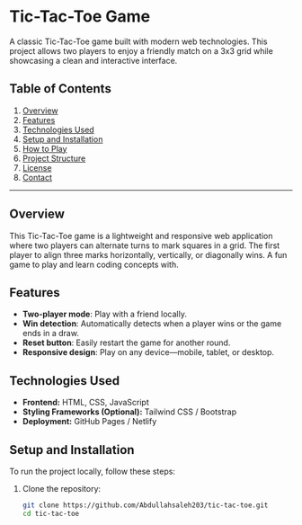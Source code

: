 # Tic-Tac-Toe Game

A classic Tic-Tac-Toe game built with modern web technologies. This project allows two players to enjoy a friendly match on a 3x3 grid while showcasing a clean and interactive interface.

## Table of Contents

1. [Overview](#overview)
2. [Features](#features)
3. [Technologies Used](#technologies-used)
4. [Setup and Installation](#setup-and-installation)
5. [How to Play](#how-to-play)
6. [Project Structure](#project-structure)
7. [License](#license)
8. [Contact](#contact)

---

## Overview

This Tic-Tac-Toe game is a lightweight and responsive web application where two players can alternate turns to mark squares in a grid. The first player to align three marks horizontally, vertically, or diagonally wins. A fun game to play and learn coding concepts with.

## Features

- **Two-player mode**: Play with a friend locally.
- **Win detection**: Automatically detects when a player wins or the game ends in a draw.
- **Reset button**: Easily restart the game for another round.
- **Responsive design**: Play on any device—mobile, tablet, or desktop.

## Technologies Used

- **Frontend:** HTML, CSS, JavaScript  
- **Styling Frameworks (Optional):** Tailwind CSS / Bootstrap  
- **Deployment:** GitHub Pages / Netlify  

## Setup and Installation

To run the project locally, follow these steps:

1. Clone the repository:
   ```bash
   git clone https://github.com/Abdullahsaleh203/tic-tac-toe.git
   cd tic-tac-toe
